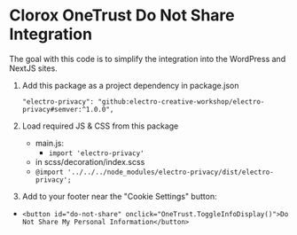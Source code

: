 # Clorox OneTrust Do Not Share Integration

The goal with this code is to simplify the integration into the WordPress and NextJS sites.

1. Add this package as a project dependency in package.json

    `"electro-privacy": "github:electro-creative-workshop/electro-privacy#semver:^1.0.0",`

2. Load required JS & CSS from this package

    - main.js:
        - `import 'electro-privacy'`
    - in scss/decoration/index.scss
    - `@import '../../../node_modules/electro-privacy/dist/electro-privacy';`

3. Add to your footer near the "Cookie Settings" button:

-   `<button id="do-not-share" onclick="OneTrust.ToggleInfoDisplay()">Do Not Share My Personal Information</button>`
